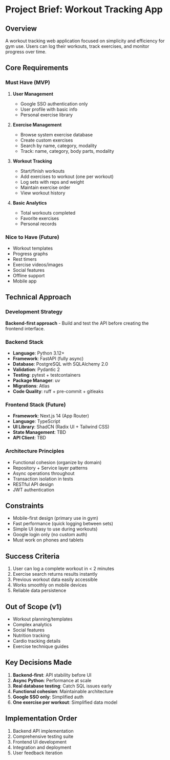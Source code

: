 # Project Brief: Workout Tracking App

## Overview
A workout tracking web application focused on simplicity and efficiency for gym use. Users can log their workouts, track exercises, and monitor progress over time.

## Core Requirements

### Must Have (MVP)
1. **User Management**
   - Google SSO authentication only
   - User profile with basic info
   - Personal exercise library

2. **Exercise Management**
   - Browse system exercise database
   - Create custom exercises
   - Search by name, category, modality
   - Track: name, category, body parts, modality

3. **Workout Tracking**
   - Start/finish workouts
   - Add exercises to workout (one per workout)
   - Log sets with reps and weight
   - Maintain exercise order
   - View workout history

4. **Basic Analytics**
   - Total workouts completed
   - Favorite exercises
   - Personal records

### Nice to Have (Future)
- Workout templates
- Progress graphs
- Rest timers
- Exercise videos/images
- Social features
- Offline support
- Mobile app

## Technical Approach

### Development Strategy
**Backend-first approach** - Build and test the API before creating the frontend interface.

### Backend Stack
- **Language**: Python 3.12+
- **Framework**: FastAPI (fully async)
- **Database**: PostgreSQL with SQLAlchemy 2.0
- **Validation**: Pydantic 2
- **Testing**: pytest + testcontainers
- **Package Manager**: uv
- **Migrations**: Atlas
- **Code Quality**: ruff + pre-commit + gitleaks

### Frontend Stack (Future)
- **Framework**: Next.js 14 (App Router)
- **Language**: TypeScript
- **UI Library**: ShadCN (Radix UI + Tailwind CSS)
- **State Management**: TBD
- **API Client**: TBD

### Architecture Principles
- Functional cohesion (organize by domain)
- Repository + Service layer patterns
- Async operations throughout
- Transaction isolation in tests
- RESTful API design
- JWT authentication

## Constraints
- Mobile-first design (primary use in gym)
- Fast performance (quick logging between sets)
- Simple UI (easy to use during workouts)
- Google login only (no custom auth)
- Must work on phones and tablets

## Success Criteria
1. User can log a complete workout in < 2 minutes
2. Exercise search returns results instantly
3. Previous workout data easily accessible
4. Works smoothly on mobile devices
5. Reliable data persistence

## Out of Scope (v1)
- Workout planning/templates
- Complex analytics
- Social features
- Nutrition tracking
- Cardio tracking details
- Exercise technique guides

## Key Decisions Made
1. **Backend-first**: API stability before UI
2. **Async Python**: Performance at scale
3. **Real database testing**: Catch SQL issues early
4. **Functional cohesion**: Maintainable architecture
5. **Google SSO only**: Simplified auth
6. **One exercise per workout**: Simplified data model

## Implementation Order
1. Backend API implementation
2. Comprehensive testing suite
3. Frontend UI development
4. Integration and deployment
5. User feedback iteration 